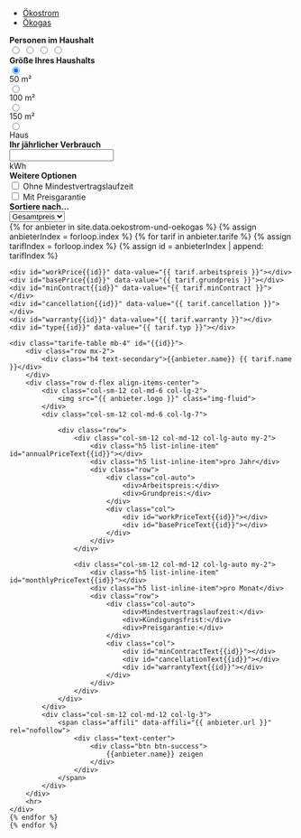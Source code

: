 <ul class="nav nav-tabs" id="myTab" role="tablist">
    <li class="nav-item">
        <a class="nav-link active" id="strom-tab" data-toggle="tab" href="#strom" role="tab" aria-controls="strom"
            aria-selected="true">Ökostrom</a>
    </li>
    <li class="nav-item">
        <a class="nav-link" id="gas-tab" data-toggle="tab" href="#gas" role="tab" aria-controls="gas"
            aria-selected="false">Ökogas</a>
    </li>
</ul>
<div class="alert alert-info">
    <div class="row">
        <div class="col-sm-12 col-md-6 col-lg-auto">
            <div class="tab-content">
                <div class="tab-pane fade show active" id="strom" role="tabpanel" aria-labelledby="strom-tab">
                    <div class="row d-flex align-items-center">
                        <div class="col-auto">
                            <div class="my-1"><b>Personen im Haushalt</b></div>
                            <div id="electricity-toggle" class="btn-group btn-group-toggle" data-toggle="buttons">
                                <label class="btn btn btn-outline-secondary">
                                    <input type="radio" name="options" id="electricityOption0" autocomplete="off">
                                    <i class="fa fa-user" aria-hidden="true"></i>
                                </label>
                                <label class="btn btn btn-outline-secondary">
                                    <input type="radio" name="options" id="electricityOption1" autocomplete="off">
                                    <i class="fa fa-user" aria-hidden="true"></i>
                                    <i class="fa fa-user" aria-hidden="true"></i>
                                </label>
                                <label class="btn btn btn-outline-secondary">
                                    <input type="radio" name="options" id="electricityOption2" autocomplete="off">
                                    <i class="fa fa-user" aria-hidden="true"></i>
                                    <i class="fa fa-user" aria-hidden="true"></i>
                                    <i class="fa fa-user" aria-hidden="true"></i>
                                </label>
                                <label class="btn btn btn-outline-secondary">
                                    <input type="radio" name="options" id="electricityOption3" autocomplete="off">
                                    <i class="fa fa-user" aria-hidden="true"></i>
                                    <i class="fa fa-user" aria-hidden="true"></i>
                                    <i class="fa fa-user" aria-hidden="true"></i>
                                    <i class="fa fa-user" aria-hidden="true"></i>
                                </label>
                            </div>
                        </div>
                    </div>
                </div>
                <div class="tab-pane fade" id="gas" role="tabpanel" aria-labelledby="gas-tab">
                    <div class="row d-flex align-items-center">
                        <div class="col-auto">
                            <div class="my-1"><b>Größe Ihres Haushalts</b></div>
                            <div class="btn-group btn-group-toggle" data-toggle="buttons">
                                <label class="btn btn btn-outline-secondary">
                                    <input type="radio" name="options" id="gasOption0" autocomplete="off" checked>
                                    <i class="fa fa-home" aria-hidden="true"></i>
                                    <div class="small">50 m²</div>
                                </label>
                                <label class="btn btn btn-outline-secondary">
                                    <input type="radio" name="options" id="gasOption1" autocomplete="off">
                                    <i class="fa fa-home" aria-hidden="true"></i>
                                    <div class="small">100 m²</div>
                                </label>
                                <label class="btn btn btn-outline-secondary">
                                    <input type="radio" name="options" id="gasOption2" autocomplete="off">
                                    <i class="fa fa-home" aria-hidden="true"></i>
                                    <div class="small">150 m²</div>
                                </label>
                                <label class="btn btn btn-outline-secondary">
                                    <input type="radio" name="options" id="gasOption3" autocomplete="off">
                                    <i class="fa fa-home" aria-hidden="true"></i>
                                    <div class="small">Haus</div>
                                </label>
                            </div>
                        </div>
                    </div>
                </div>
            </div>
        </div>
        <div class="col-sm-12 col-md-6 col-lg-auto">
            <div class="my-1"><b>Ihr jährlicher Verbrauch</b></div>
            <div class="input-group">
                <input id="energyInput" type="text" class="form-control" aria-label="1500kWh">
                <div class="input-group-append">
                    <span class="input-group-text">kWh</span>
                </div>
            </div>
        </div>
        <div class="col-sm-12 col-md-6 col-lg-auto">
            <div class="my-1"><b>Weitere Optionen</b></div>
            <div class="form-check">
                <input class="form-check-input" onclick="setCheckboxValue()" id="minContract" type="checkbox"
                    value="">
                <label class="form-check-label" for="minContract">
                    Ohne Mindestvertragslaufzeit
                </label>
            </div>
            <div class="form-check">
                <input class="form-check-input" onclick="setCheckboxValue()" id="warranty" type="checkbox" value="">
                <label class="form-check-label" for="warranty">
                    Mit Preisgarantie
                </label>
            </div>
        </div>
        <div class="col-sm-12 col-md-6 col-lg-auto">
            <div class="my-1"><b>Sortiere nach...</b></div>
            <div class="input-group mb-3">
                <select class="custom-select" id="sortSelection">
                  <option value="1">Gesamtpreis</option>
                  <option value="2">Grundpreis</option>
                  <option value="3">Arbeitspreis</option>
                </select>
              </div>
        </div>
    </div>
    </div>
    {% for anbieter in site.data.oekostrom-und-oekogas %}
    {% assign anbieterIndex = forloop.index %}
    {% for tarif in anbieter.tarife %}
    {% assign tarifIndex = forloop.index %}
    {% assign id = anbieterIndex | append: tarifIndex %}

    <div id="workPrice{{id}}" data-value="{{ tarif.arbeitspreis }}"></div>
    <div id="basePrice{{id}}" data-value="{{ tarif.grundpreis }}"></div>
    <div id="minContract{{id}}" data-value="{{ tarif.minContract }}"></div>
    <div id="cancellation{{id}}" data-value="{{ tarif.cancellation }}"></div>
    <div id="warranty{{id}}" data-value="{{ tarif.warranty }}"></div>
    <div id="type{{id}}" data-value="{{ tarif.typ }}"></div>

    <div class="tarife-table mb-4" id="{{id}}">
        <div class="row mx-2">
            <div class="h4 text-secondary">{{anbieter.name}} {{ tarif.name }}</div>
        </div>
        <div class="row d-flex align-items-center">
            <div class="col-sm-12 col-md-6 col-lg-2">
                <img src="{{ anbieter.logo }}" class="img-fluid">
            </div>
            <div class="col-sm-12 col-md-6 col-lg-7">
                
                <div class="row">
                    <div class="col-sm-12 col-md-12 col-lg-auto my-2">
                        <div class="h5 list-inline-item" id="annualPriceText{{id}}"></div>
                        <div class="h5 list-inline-item">pro Jahr</div>
                        <div class="row">
                            <div class="col-auto">
                                <div>Arbeitspreis:</div>
                                <div>Grundpreis:</div>
                            </div>
                            <div class="col">
                                <div id="workPriceText{{id}}"></div>
                                <div id="basePriceText{{id}}"></div>
                            </div>
                        </div>
                    </div>

                    <div class="col-sm-12 col-md-12 col-lg-auto my-2">
                        <div class="h5 list-inline-item" id="monthlyPriceText{{id}}"></div>
                        <div class="h5 list-inline-item">pro Monat</div>
                        <div class="row">
                            <div class="col-auto">
                                <div>Mindestvertragslaufzeit:</div>
                                <div>Kündigungsfrist:</div>
                                <div>Preisgarantie:</div>
                            </div>
                            <div class="col">
                                <div id="minContractText{{id}}"></div>
                                <div id="cancellationText{{id}}"></div>
                                <div id="warrantyText{{id}}"></div>
                            </div>
                        </div>
                    </div>
                </div>
            </div>
            <div class="col-sm-12 col-md-12 col-lg-3">
                <span class="affili" data-affili="{{ anbieter.url }}" rel="nofollow">
                    <div class="text-center">
                        <div class="btn btn-success">
                            {{anbieter.name}} zeigen
                        </div>
                    </div>
                </span>
            </div>
        </div>
        <hr>
    </div>
    {% endfor %}
    {% endfor %}